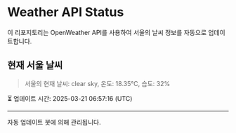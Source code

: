 
# Weather API Status

이 리포지토리는 OpenWeather API를 사용하여 서울의 날씨 정보를 자동으로 업데이트합니다.

## 현재 서울 날씨
> 서울의 현재 날씨: clear sky, 온도: 18.35°C, 습도: 32%

⏳ 업데이트 시간: 2025-03-21 06:57:16 (UTC)

---
자동 업데이트 봇에 의해 관리됩니다.
